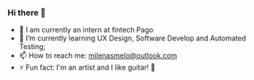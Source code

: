 ### Hi there 👋

- 🔭 I am currently an intern at fintech Pago
- 🌱 I’m currently learning UX Design, Software Develop and Automated Testing;
- 📫 How to reach me: milenasmelo@outlook.com
- ⚡ Fun fact: I'm an artist and I like guitar! :metal:
<!--
**MilenaMelo/MilenaMelo** is a ✨ _special_ ✨ repository because its `README.md` (this file) appears on your GitHub profile.

Here are some ideas to get you started:

- 🔭 I am currently an intern at fintech Pago
- 🌱 I’m currently learning UX Design, Software Develop and Automated Testing;
- 📫 How to reach me: milenasmelo@outlook.com
- ⚡ Fun fact: I'm an artist and I like guitar! :metal:


